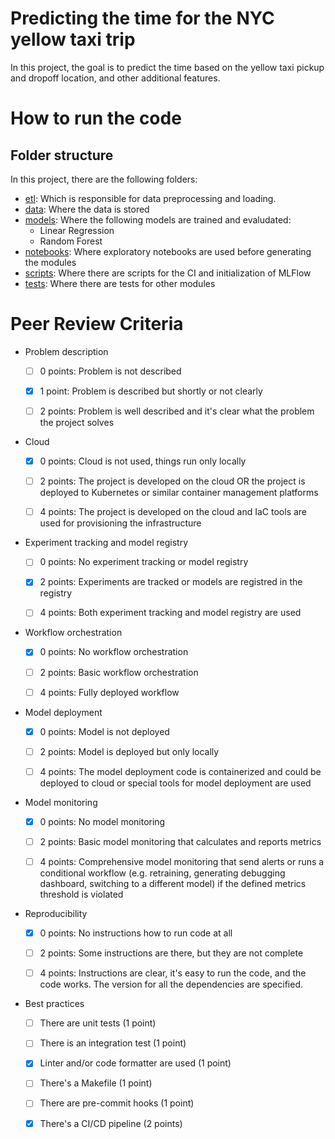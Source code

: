 # Predicting the time for the NYC yellow taxi trip

In this project, the goal is to predict the time based on the yellow taxi pickup and dropoff location, and other additional features.

# How to run the code

## Folder structure

In this project, there are the following folders:

- [etl](https://github.com/nahumsa/nyc-yellow-tripdata/tree/main/etl): Which is responsible for data preprocessing and loading.
- [data](https://github.com/nahumsa/nyc-yellow-tripdata/tree/main/data): Where the data is stored
- [models](https://github.com/nahumsa/nyc-yellow-tripdata/tree/main/models): Where the following models are trained and evaludated:
    - Linear Regression
    - Random Forest
- [notebooks](https://github.com/nahumsa/nyc-yellow-tripdata/tree/main/notebooks): Where exploratory notebooks are used before generating the modules
- [scripts](https://github.com/nahumsa/nyc-yellow-tripdata/tree/main/scripts): Where there are scripts for the CI and initialization of MLFlow
- [tests](https://github.com/nahumsa/nyc-yellow-tripdata/tree/main/tests): Where there are tests for other modules

# Peer Review Criteria

* Problem description

    * [ ] 0 points: Problem is not described

    * [X] 1 point: Problem is described but shortly or not clearly 

    * [ ] 2 points: Problem is well described and it's clear what the problem the project solves

* Cloud

    * [X] 0 points: Cloud is not used, things run only locally

    * [ ] 2 points: The project is developed on the cloud OR the project is deployed to Kubernetes or similar container management platforms

    * [ ] 4 points: The project is developed on the cloud and IaC tools are used for provisioning the infrastructure

* Experiment tracking and model registry

    * [ ] 0 points: No experiment tracking or model registry

    * [X] 2 points: Experiments are tracked or models are registred in the registry

    * [ ] 4 points: Both experiment tracking and model registry are used

* Workflow orchestration

    * [X] 0 points: No workflow orchestration

    * [ ] 2 points: Basic workflow orchestration

    * [ ] 4 points: Fully deployed workflow 

* Model deployment

    * [X] 0 points: Model is not deployed

    * [ ] 2 points: Model is deployed but only locally

    * [ ] 4 points: The model deployment code is containerized and could be deployed to cloud or special tools for model deployment are used

* Model monitoring

    * [X] 0 points: No model monitoring

    * [ ] 2 points: Basic model monitoring that calculates and reports metrics

    * [ ] 4 points: Comprehensive model monitoring that send alerts or runs a conditional workflow (e.g. retraining, generating debugging dashboard, switching to a different model) if the defined metrics threshold is violated

* Reproducibility

    * [X] 0 points: No instructions how to run code at all

    * [ ] 2 points: Some instructions are there, but they are not complete

    * [ ] 4 points: Instructions are clear, it's easy to run the code, and the code works. The version for all the dependencies are specified.

* Best practices

    * [ ] There are unit tests (1 point)

    * [ ] There is an integration test (1 point)

    * [X] Linter and/or code formatter are used (1 point)

    * [ ] There's a Makefile (1 point)

    * [ ] There are pre-commit hooks (1 point)

    * [X] There's a CI/CD pipeline (2 points)

